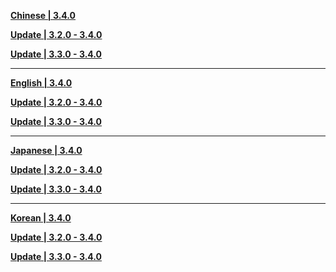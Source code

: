 **[Chinese | 3.4.0](https://hk4e-download.oss-cn-shanghai.aliyuncs.com/client_app/download/pc_zip/20230109134623_pLhUB4LFubdudxQa/Audio_Chinese_3.4.0.zip)**

**[Update | 3.2.0 - 3.4.0](https://hk4e-download.oss-cn-shanghai.aliyuncs.com/client_app/update/hk4e_cn/18/zh-cn_3.2.0_3.4.0_hdiff_8HCnhOvVDjYPZJpX.zip)**

**[Update | 3.3.0 - 3.4.0](https://hk4e-download.oss-cn-shanghai.aliyuncs.com/client_app/update/hk4e_cn/18/zh-cn_3.3.0_3.4.0_hdiff_3thzDy9FfUIjxplW.zip)**


---

**[English | 3.4.0](https://hk4e-download.oss-cn-shanghai.aliyuncs.com/client_app/download/pc_zip/20230109134623_pLhUB4LFubdudxQa/Audio_English(US)_3.4.0.zip)**

**[Update | 3.2.0 - 3.4.0](https://hk4e-download.oss-cn-shanghai.aliyuncs.com/client_app/update/hk4e_cn/18/en-us_3.2.0_3.4.0_hdiff_1IavOL7mSrCybnt4.zip)**

**[Update | 3.3.0 - 3.4.0](https://hk4e-download.oss-cn-shanghai.aliyuncs.com/client_app/update/hk4e_cn/18/en-us_3.3.0_3.4.0_hdiff_D9chslZxCk85QAPN.zip)**


---

**[Japanese | 3.4.0](https://hk4e-download.oss-cn-shanghai.aliyuncs.com/client_app/download/pc_zip/20230109134623_pLhUB4LFubdudxQa/Audio_Japanese_3.4.0.zip)**

**[Update | 3.2.0 - 3.4.0](https://hk4e-download.oss-cn-shanghai.aliyuncs.com/client_app/update/hk4e_cn/18/ja-jp_3.2.0_3.4.0_hdiff_p9ZDjlyLHOMsz2XU.zip)**

**[Update | 3.3.0 - 3.4.0](https://hk4e-download.oss-cn-shanghai.aliyuncs.com/client_app/update/hk4e_cn/18/ja-jp_3.3.0_3.4.0_hdiff_RyhFwbu8xqUVTgcL.zip)**


---

**[Korean | 3.4.0](https://hk4e-download.oss-cn-shanghai.aliyuncs.com/client_app/download/pc_zip/20230109134623_pLhUB4LFubdudxQa/Audio_Korean_3.4.0.zip)**

**[Update | 3.2.0 - 3.4.0](https://hk4e-download.oss-cn-shanghai.aliyuncs.com/client_app/update/hk4e_cn/18/ko-kr_3.2.0_3.4.0_hdiff_vspbr2FeNV3GIOf6.zip)**

**[Update | 3.3.0 - 3.4.0](https://hk4e-download.oss-cn-shanghai.aliyuncs.com/client_app/update/hk4e_cn/18/ko-kr_3.3.0_3.4.0_hdiff_I9asKmLXGcPgNuyq.zip)**


